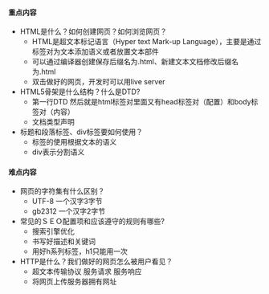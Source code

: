 #### 重点内容
+ HTML是什么？如何创建网页？如何浏览网页？
    * HTML是超文本标记语言（Hyper text Mark-up Language），主要是通过标签对为文本添加语义或者放置文本部件
    * 可以通过编译器创建保存后缀名为.html、新建文本文档修改后缀名为.html
    * 双击做好的网页，开发时可以用live server
+ HTML5骨架是什么结构？什么是DTD?
    * 第一行DTD 然后就是html标签对里面又有head标签对（配置）和body标签对（内容）
    * 文档类型声明
+ 标题和段落标签、div标签要如何使用？
    * 标签的使用根据文本的语义
    * div表示分割语义
#### 难点内容
+ 网页的字符集有什么区别？
    * UTF-8 一个汉字3字节
    * gb2312 一个汉字2字节 
+ 常见的ＳＥＯ配置项和应该遵守的规则有哪些?
    * 搜索引擎优化
    * 书写好描述和关键词
    * 用好h系列标签，h1只能用一次
+ HTTP是什么？我们做好的网页怎么被用户看见？
    * 超文本传输协议 服务请求 服务响应
    * 将网页上传服务器拥有网址